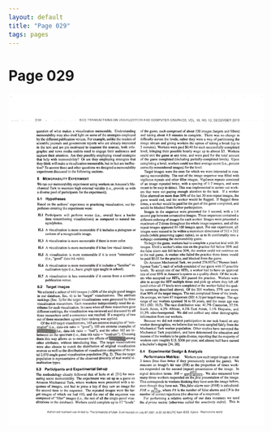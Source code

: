 ```yaml
---
layout: default
title: "Page 029"
tags: pages
---
```


# Page 029

<img src="/assets/scans/29.png" alt="Page with chartjunk removed" width="800"/>
